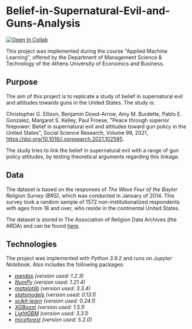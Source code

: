 # Belief-in-Supernatural-Evil-and-Guns-Analysis
[![Open In Collab](https://colab.research.google.com/assets/colab-badge.svg)](https://colab.research.google.com/github/NikolasMoatsos/Belief-in-Supernatural-Evil-and-Guns-Analysis/blob/master/supernatural_evil_guns_analysis.ipynb)

This project was implemented during the course "Applied Machine Learning", offered by the Department of Management Science & Technology of the Athens University of Economics and Business.

## Purpose
The aim of this project is to replicate a study of belief in supernatural evil and attitudes towards guns in the United States. The study is:

Christopher G. Ellison, Benjamin Dowd-Arrow, Amy M. Burdette, Pablo E. Gonzalez, Margaret S. Kelley, Paul Froese, "Peace through superior firepower: Belief in supernatural evil and attitudes toward gun policy in the United States", Social Science Research, Volume 99, 2021, https://doi.org/10.1016/j.ssresearch.2021.102595.

The study tries to link the belief in supernatural evil with a range of gun policy attitudes, by testing theoretical arguments regarding this linkage.

## Data
The dataset is based on the responses of *The Wave Four of the Baylor Religion Survey (BRS)*, which was conducted in January of 2014. This survey took a random sample of 1572 non-institutionalized respondents with ages from 18 and over, who reside in the continental United States.

The dataset is stored in The Association of Religion Data Archives (the ARDA) and can be found [here](https://www.thearda.com/Archive/Files/Descriptions/BRS2014.asp).

## Technologies
The project was implemented with *Python 3.9.2* and runs on *Jupyter Notebook*. Also includes the following packages: 
* [*pandas*](https://pandas.pydata.org/) *(version used: 1.2.3)* 
* [*NumPy*](https://numpy.org/) *(version used: 1.21.4)*
* [*matplotlib*](https://matplotlib.org/) *(version used: 3.3.4)*
* [*statsmodels*](https://www.statsmodels.org/stable/index.html) *(version used: 0.13.1)*
* [*scikit-learn*](https://scikit-learn.org/stable/) *(version used: 0.24.1)*
* [*XGBoost*](https://xgboost.readthedocs.io/en/stable/) *(version used: 1.5.1)*
* [*LightGBM*](https://lightgbm.readthedocs.io/en/latest/) *(version used: 3.3.1)*
* [*miceforest*](https://miceforest.readthedocs.io/en/latest/) *(version used: 5.2.0)*


